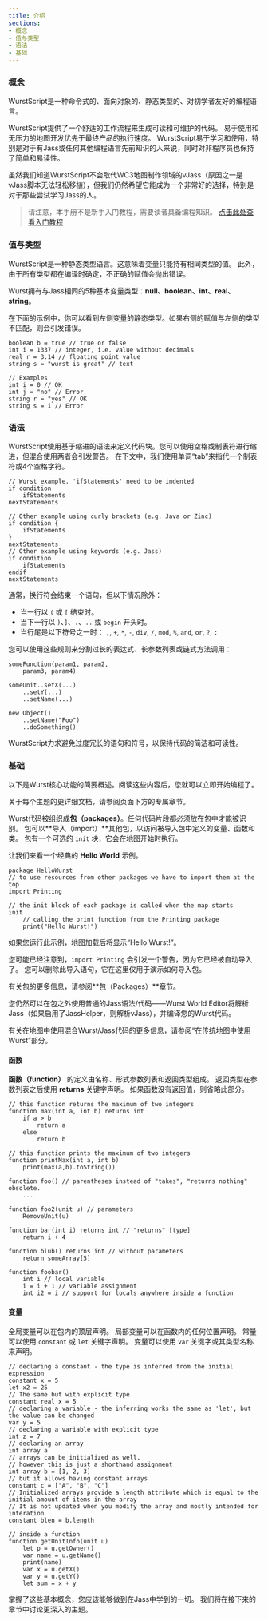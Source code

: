 ```yaml
---
title: 介绍
sections:
- 概念
- 值与类型
- 语法
- 基础
---
```


### 概念

WurstScript是一种命令式的、面向对象的、静态类型的、对初学者友好的编程语言。

WurstScript提供了一个舒适的工作流程来生成可读和可维护的代码。 易于使用和无压力的地图开发优先于最终产品的执行速度。 WurstScript易于学习和使用，特别是对于有Jass或任何其他编程语言先前知识的人来说，同时对非程序员也保持了简单和易读性。

虽然我们知道WurstScript不会取代WC3地图制作领域的vJass（原因之一是vJass脚本无法轻松移植），但我们仍然希望它能成为一个非常好的选择，特别是对于那些尝试学习Jass的人。

> 请注意，本手册不是新手入门教程，需要读者具备编程知识。
[点击此处查看入门教程](tutorials.html)

### 值与类型

WurstScript是一种静态类型语言。这意味着变量只能持有相同类型的值。
此外，由于所有类型都在编译时确定，不正确的赋值会抛出错误。

Wurst拥有与Jass相同的5种基本变量类型：**null、boolean、int、real、string**。

在下面的示例中，你可以看到左侧变量的静态类型。如果右侧的赋值与左侧的类型不匹配，则会引发错误。
```wurst
boolean b = true // true or false
int i = 1337 // integer, i.e. value without decimals
real r = 3.14 // floating point value
string s = "wurst is great" // text

// Examples
int i = 0 // OK
int j = "no" // Error
string r = "yes" // OK
string s = i // Error
```

### 语法

WurstScript使用基于缩进的语法来定义代码块。您可以使用空格或制表符进行缩进，但混合使用两者会引发警告。
在下文中，我们使用单词“tab”来指代一个制表符或4个空格字符。

```wurst
// Wurst example. 'ifStatements' need to be indented
if condition
	ifStatements
nextStatements

// Other example using curly brackets (e.g. Java or Zinc)
if condition {
	ifStatements
}
nextStatements
// Other example using keywords (e.g. Jass)
if condition
	ifStatements
endif
nextStatements
```

通常，换行符会结束一个语句，但以下情况除外：

- 当一行以 `(` 或 `[` 结束时。
- 当下一行以 `)`、`]`、`.`、`..` 或 `begin` 开头时。
- 当行尾是以下符号之一时：
    `,`, `+`, `*`, `-`, `div`, `/`, `mod`, `%`, `and`, `or`, `?`, `:`

您可以使用这些规则来分割过长的表达式、长参数列表或链式方法调用：
```wurst
someFunction(param1, param2,
	param3, param4)

someUnit..setX(...)
	..setY(...)
	..setName(...)

new Object()
	..setName("Foo")
	..doSomething()
```

WurstScript力求避免过度冗长的语句和符号，以保持代码的简洁和可读性。

### 基础

以下是Wurst核心功能的简要概述。阅读这些内容后，您就可以立即开始编程了。

关于每个主题的更详细文档，请参阅页面下方的专属章节。

Wurst代码被组织成**包（packages）**。任何代码片段都必须放在包中才能被识别。
包可以**导入（import）**其他包，以访问被导入包中定义的变量、函数和类。
包有一个可选的 `init` 块，它会在地图开始时执行。

让我们来看一个经典的 **Hello World** 示例。

```wurst
package HelloWurst
// to use resources from other packages we have to import them at the top
import Printing

// the init block of each package is called when the map starts
init
	// calling the print function from the Printing package
	print("Hello Wurst!")
```

如果您运行此示例，地图加载后将显示“Hello Wurst!”。

您可能已经注意到，`import Printing` 会引发一个警告，因为它已经被自动导入了。
您可以删除此导入语句，它在这里仅用于演示如何导入包。

有关包的更多信息，请参阅**包（Packages）**章节。

您仍然可以在包之外使用普通的Jass语法/代码——Wurst World Editor将解析Jass（如果启用了JassHelper，则解析vJass），并编译您的Wurst代码。

有关在地图中使用混合Wurst/Jass代码的更多信息，请参阅“在传统地图中使用Wurst”部分。

#### 函数

**函数（function）** 的定义由名称、形式参数列表和返回类型组成。
返回类型在参数列表之后使用 **returns** 关键字声明。
如果函数没有返回值，则省略此部分。

```wurst
// this function returns the maximum of two integers
function max(int a, int b) returns int
	if a > b
		return a
	else
		return b

// this function prints the maximum of two integers
function printMax(int a, int b)
	print(max(a,b).toString())

function foo() // parentheses instead of "takes", "returns nothing" obsolete.
	...

function foo2(unit u) // parameters
	RemoveUnit(u)

function bar(int i) returns int // "returns" [type]
	return i + 4

function blub() returns int // without parameters
	return someArray[5]

function foobar()
	int i // local variable
	i = i + 1 // variable assignment
	int i2 = i // support for locals anywhere inside a function
```

#### 变量

全局变量可以在包内的顶层声明。
局部变量可以在函数内的任何位置声明。
常量可以使用 `constant` 或 `let` 关键字声明。
变量可以使用 `var` 关键字或其类型名称来声明。

```wurst
// declaring a constant - the type is inferred from the initial expression
constant x = 5
let x2 = 25
// The same but with explicit type
constant real x = 5
// declaring a variable - the inferring works the same as 'let', but the value can be changed
var y = 5
// declaring a variable with explicit type
int z = 7
// declaring an array
int array a
// arrays can be initialized as well.
// however this is just a shorthand assignment
int array b = [1, 2, 3]
// but it allows having constant arrays
constant c = ["A", "B", "C"]
// Initialized arrays provide a length attribute which is equal to the initial amount of items in the array
// It is not updated when you modify the array and mostly intended for interation
constant blen = b.length

// inside a function
function getUnitInfo(unit u)
	let p = u.getOwner()
	var name = u.getName()
	print(name)
	var x = u.getX()
	var y = u.getY()
	let sum = x + y
```

掌握了这些基本概念，您应该能够做到在Jass中学到的一切。
我们将在接下来的章节中讨论更深入的主题。